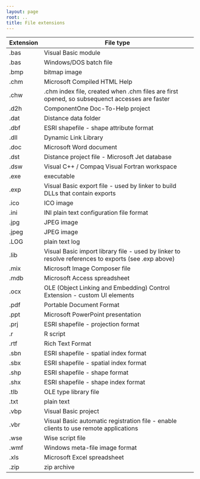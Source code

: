 ```yaml
---
layout: page
root: ..
title: File extensions
---
```


| Extension | File type |
| --------- | --------- |
| .bas | Visual Basic module |
| .bas | Windows/DOS batch file |
| .bmp | bitmap image |
| .chm | Microsoft Compiled HTML Help |
| .chw | .chm index file, created when .chm files are first opened, so subsequenct accesses are faster |
| .d2h | ComponentOne Doc-To-Help project |
| .dat | Distance data folder |
| .dbf | ESRI shapefile - shape attribute format |
| .dll | Dynamic Link Library |
| .doc | Microsoft Word document |
| .dst | Distance project file - Microsoft Jet database |
| .dsw | Visual C++ / Compaq Visual Fortran workspace |
| .exe | executable |
| .exp | Visual Basic export file - used by linker to build DLLs that contain exports |
| .ico | ICO image |
| .ini | INI plain text configuration file format |
| .jpg | JPEG image |
| .jpeg | JPEG image |
| .LOG | plain text log |
| .lib | Visual Basic import library file - used by linker to resolve references to exports (see .exp above) |
| .mix | Microsoft Image Composer file |
| .mdb | Microsoft Access spreadsheet |
| .ocx | OLE (Object Linking and Embedding) Control Extension - custom UI elements |
| .pdf | Portable Document Format |
| .ppt | Microsoft PowerPoint presentation |
| .prj | ESRI shapefile - projection format |
| .r | R script |
| .rtf | Rich Text Format |
| .sbn | ESRI shapefile - spatial index format |
| .sbx | ESRI shapefile - spatial index format |
| .shp | ESRI shapefile - shape format |
| .shx | ESRI shapefile - shape index format |
| .tlb | OLE type library file |
| .txt | plain text |
| .vbp | Visual Basic project |
| .vbr | Visual Basic automatic registration file - enable clients to use remote applications |
| .wse | Wise script file |
| .wmf | Windows meta-file image format |
| .xls | Microsoft Excel spreadsheet |
| .zip | zip archive |
